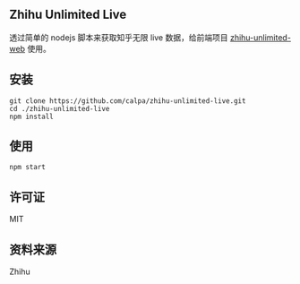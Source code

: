 ## Zhihu Unlimited Live

透过简单的 nodejs 脚本来获取知乎无限 live 数据，给前端项目 [zhihu-unlimited-web](https://github.com/calpa/zhihu-unlimited-web) 使用。

## 安装
```
git clone https://github.com/calpa/zhihu-unlimited-live.git
cd ./zhihu-unlimited-live
npm install
```

## 使用
```
npm start
```

## 许可证
MIT

## 资料来源
Zhihu
